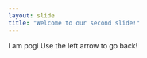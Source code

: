```yaml
---
layout: slide
title: "Welcome to our second slide!"
---
```

I am pogi
Use the left arrow to go back!
